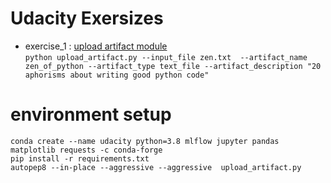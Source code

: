 # Udacity Exersizes

- exercise_1 : [upload artifact module](./exercise_1/upload_artifact.py)  
`
python upload_artifact.py --input_file zen.txt 
--artifact_name zen_of_python
--artifact_type text_file
--artifact_description "20 aphorisms about writing good python code"
`

# environment setup
```
conda create --name udacity python=3.8 mlflow jupyter pandas matplotlib requests -c conda-forge
pip install -r requirements.txt
autopep8 --in-place --aggressive --aggressive  upload_artifact.py
```


